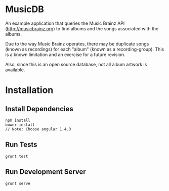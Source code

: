# MusicDB
An example application that queries the Music Brainz API (http://musicbrainz.org) to find albums and
the songs associated with the albums.

Due to the way Music Brainz operates, there may be duplicate songs (known as recordings) for each "album" (known as a recording-group). This is a known limitation and an exercise for a future revision.

Also, since this is an open source database, not all album artwork is available.

# Installation

## Install Dependencies
    npm install
    bower install
    // Note: Choose angular 1.4.3

## Run Tests
    grunt test

## Run Development Server
    grunt serve
